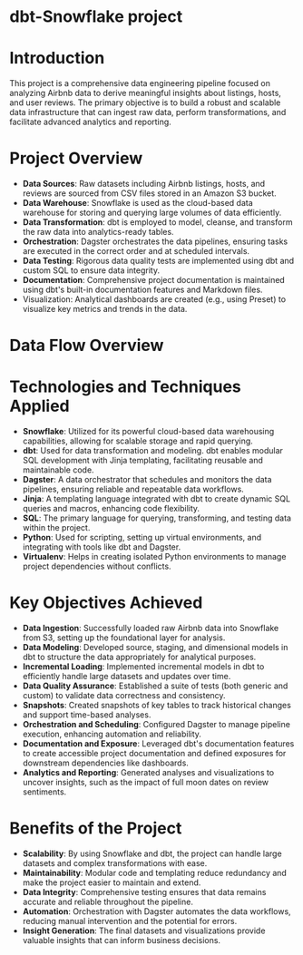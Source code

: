 # dbt-Snowflake project

# Introduction
This project is a comprehensive data engineering pipeline focused on analyzing Airbnb data to derive meaningful insights about listings, hosts, and user reviews. The primary objective is to build a robust and scalable data infrastructure that can ingest raw data, perform transformations, and facilitate advanced analytics and reporting.


# Project Overview
- **Data Sources**: Raw datasets including Airbnb listings, hosts, and reviews are sourced from CSV files stored in an Amazon S3 bucket.
- **Data Warehouse**: Snowflake is used as the cloud-based data warehouse for storing and querying large volumes of data efficiently.
- **Data Transformation**: dbt is employed to model, cleanse, and transform the raw data into analytics-ready tables.
- **Orchestration**: Dagster orchestrates the data pipelines, ensuring tasks are executed in the correct order and at scheduled intervals.
- **Data Testing**: Rigorous data quality tests are implemented using dbt and custom SQL to ensure data integrity.
- **Documentation**: Comprehensive project documentation is maintained using dbt's built-in documentation features and Markdown files.
- Visualization: Analytical dashboards are created (e.g., using Preset) to visualize key metrics and trends in the data.


# Data Flow Overview



# Technologies and Techniques Applied
- **Snowflake**: Utilized for its powerful cloud-based data warehousing capabilities, allowing for scalable storage and rapid querying.
- **dbt**: Used for data transformation and modeling. dbt enables modular SQL development with Jinja templating, facilitating reusable and maintainable code.
- **Dagster**: A data orchestrator that schedules and monitors the data pipelines, ensuring reliable and repeatable data workflows.
- **Jinja**: A templating language integrated with dbt to create dynamic SQL queries and macros, enhancing code flexibility.
- **SQL**: The primary language for querying, transforming, and testing data within the project.
- **Python**: Used for scripting, setting up virtual environments, and integrating with tools like dbt and Dagster.
- **Virtualenv**: Helps in creating isolated Python environments to manage project dependencies without conflicts.


# Key Objectives Achieved
- **Data Ingestion**: Successfully loaded raw Airbnb data into Snowflake from S3, setting up the foundational layer for analysis.
- **Data Modeling**: Developed source, staging, and dimensional models in dbt to structure the data appropriately for analytical purposes.
- **Incremental Loading**: Implemented incremental models in dbt to efficiently handle large datasets and updates over time.
- **Data Quality Assurance**: Established a suite of tests (both generic and custom) to validate data correctness and consistency.
- **Snapshots**: Created snapshots of key tables to track historical changes and support time-based analyses.
- **Orchestration and Scheduling**: Configured Dagster to manage pipeline execution, enhancing automation and reliability.
- **Documentation and Exposure**: Leveraged dbt's documentation features to create accessible project documentation and defined exposures for downstream dependencies like dashboards.
- **Analytics and Reporting**: Generated analyses and visualizations to uncover insights, such as the impact of full moon dates on review sentiments.



# Benefits of the Project
- **Scalability**: By using Snowflake and dbt, the project can handle large datasets and complex transformations with ease.
- **Maintainability**: Modular code and templating reduce redundancy and make the project easier to maintain and extend.
- **Data Integrity**: Comprehensive testing ensures that data remains accurate and reliable throughout the pipeline.
- **Automation**: Orchestration with Dagster automates the data workflows, reducing manual intervention and the potential for errors.
- **Insight Generation**: The final datasets and visualizations provide valuable insights that can inform business decisions.